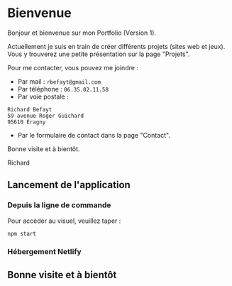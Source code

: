 # Bienvenue

Bonjour et bienvenue sur mon Portfolio (Version 1).

Actuellement je suis en train de créer différents projets (sites web et jeux). Vous y trouverez une petite présentation sur la page "Projets".

Pour me contacter, vous pouvez me joindre : 
- Par mail : ```rbefayt@gmail.com```
- Par téléphone : ```06.35.02.11.58```
- Par voie postale : 
```
Richard Befayt
59 avenue Roger Guichard
95610 Éragny
```
- Par le formulaire de contact dans la page "Contact".

Bonne visite et à bientôt.

Richard
## Lancement de l'application
### Depuis la ligne de commande
Pour accéder au visuel, veuillez taper :
```bash
npm start
```

### Hébergement Netlify


## Bonne visite et à bientôt